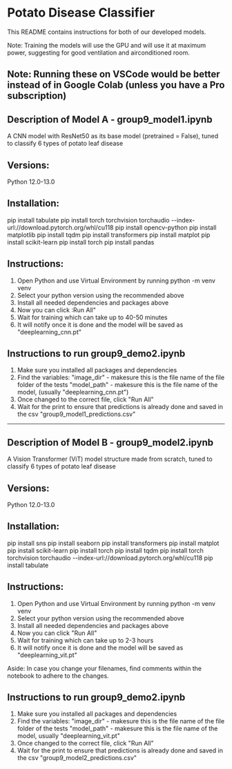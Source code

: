 # Potato Disease Classifier 

This README contains instructions for both of our developed models.

Note: Training the models will use the GPU and will use it at maximum power, suggesting for good ventilation and airconditioned room.

Note: Running these on VSCode would be better instead of in Google Colab (unless you have a Pro subscription)
-------------------------------------------------
## Description of Model A - group9_model1.ipynb
A CNN model with ResNet50 as its base model (pretrained = False), tuned to classify 6 types of potato leaf disease 

## Versions:
Python 12.0-13.0 

## Installation:
pip install tabulate
pip install torch torchvision torchaudio --index-url://download.pytorch.org/whl/cu118
pip install opencv-python
pip install matplotlib
pip install tqdm
pip install transformers
pip install matplot
pip install scikit-learn
pip install torch
pip install pandas


## Instructions:
1. Open Python and use Virtual Environment by running python -m venv venv
2. Select your python version using the recommended above
3. Install all needed dependencies and packages above
4. Now you can click :Run All"
5. Wait for training which can take up to 40-50 minutes
6. It will notify once it is done and the model will be saved as "deeplearning_cnn.pt"

## Instructions to run group9_demo2.ipynb
1. Make sure you installed all packages and dependencies
2. Find the variables:
 "image_dir" - makesure this is the file name of the file folder of the tests
 "model_path" - makesure this is the file name of the model, (usually "deeplearning_cnn.pt")
3. Once changed to the correct file, click "Run All"
4. Wait for the print to ensure that predictions is already done and saved in the csv "group9_model1_predictions.csv"
-------------------------------------------------
## Description of Model B - group9_model2.ipynb
A Vision Transformer (ViT) model structure made from scratch, tuned to classify 6 types of potato leaf disease 

## Versions:
Python 12.0-13.0 

## Installation:
pip install sns
pip install seaborn
pip install transformers
pip install matplot
pip install scikit-learn
pip install torch
pip install tqdm
pip install torch torchvision torchaudio --index-url://download.pytorch.org/whl/cu118
pip install tabulate

## Instructions:
1. Open Python and use Virtual Environment by running python -m venv venv
2. Select your python version using the recommended above
3. Install all needed dependencies and packages above
4. Now you can click "Run All"
5. Wait for training which can take up to 2-3 hours
6. It will notify once it is done and the model will be saved as "deeplearning_vit.pt"

Aside: In case you change your filenames, find comments within the notebook to adhere to the changes.

## Instructions to run group9_demo2.ipynb
1. Make sure you installed all packages and dependencies
2. Find the variables:
 "image_dir" - makesure this is the file name of the file folder of the tests
 "model_path" - makesure this is the file name of the model, usually "deeplearning_vit.pt"
3. Once changed to the correct file, click "Run All"
4. Wait for the print to ensure that predictions is already done and saved in the csv "group9_model2_predictions.csv"


